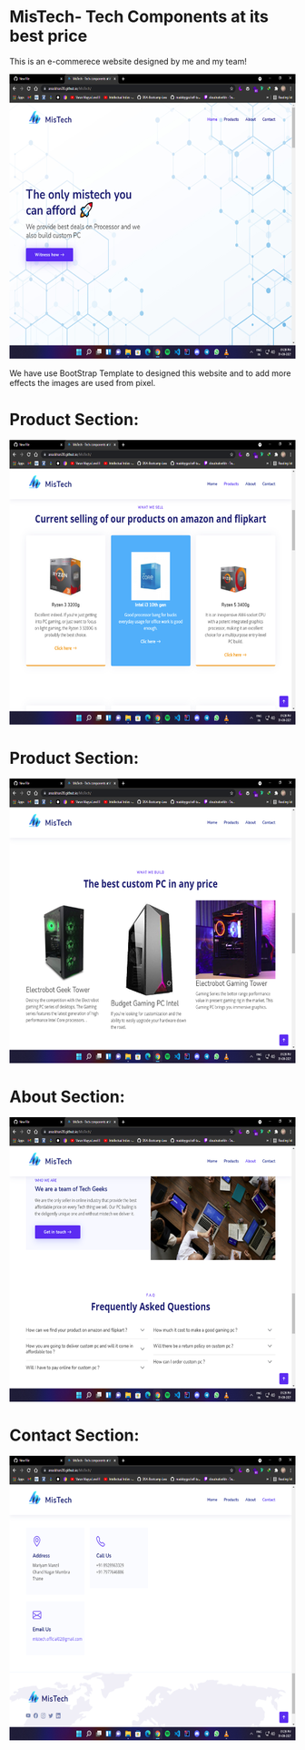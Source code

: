 # MisTech- Tech Components at its best price
   <p> This is an e-commerece website designed by me and my team!</p>
   <img src = "https://github.com/anaskhan28/MisTech/blob/main/screenshots/home.png" height = 500px width = 700px <link href = "https://anaskhan28.github.io/MisTech/"></img>
   <p> We have use BootStrap Template to designed this website and to add more effects the images are used from pixel.</p>
  
# Product Section:
   <img src = "https://github.com/anaskhan28/MisTech/blob/main/screenshots/product.png"  height = 500px width = 700px ></img>
   
# Product Section:
   <img src = "https://github.com/anaskhan28/MisTech/blob/main/screenshots/pro.png"  height = 500px width = 700px ></img>

# About Section:
   <img src = "https://github.com/anaskhan28/MisTech/blob/main/screenshots/about.png"  height = 500px width = 700px ></img>

# Contact Section:
   <img src = "https://github.com/anaskhan28/MisTech/blob/main/screenshots/contact.png"  height = 500px width = 700px ></img>
